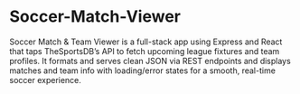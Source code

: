 # Soccer-Match-Viewer
Soccer Match &amp; Team Viewer is a full-stack app using Express and React that taps TheSportsDB’s API to fetch upcoming league fixtures and team profiles. It formats and serves clean JSON via REST endpoints and displays matches and team info with loading/error states for a smooth, real-time soccer experience.
